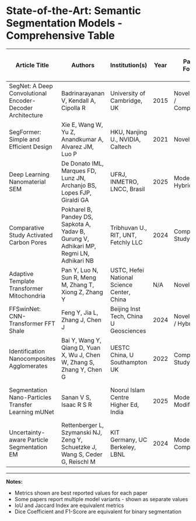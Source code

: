 # State-of-the-Art: Semantic Segmentation Models - Comprehensive Table

| Article Title | Authors | Institution(s) | Year | Paper Focus | Base Model | Dataset(s) | Image Type | Application Domain | Image Resolution | U-Net | SegNet | FCN | DeepLab | Other CNN | ViT | SETR | Swin Trans | PVT | Twins | Other Pure Trans | Hybrid Models | Mask R-CNN | Other Instance | ResNet | VGG | MobileNet | Other Backbones | Data Aug | Aug Techniques | Transfer Learning | Few-Shot | Post-Process | End-to-End | Class-then-Seg | Training Strategy | mIoU (%) | Dice/DSC (%) | Global Acc (%) | Class Avg Acc (%) | Pixel Acc/MPA (%) | mAP (%) | AP50 (%) | AP75 (%) | AJI+ | Boundary F1 (%) | HD95 (px) | Jaccard (%) | Precision (%) | Recall (%) | F1-Score (%) |
|---------------|---------|----------------|------|-------------|------------|-----------|-----------|-------------------|-----------------|-------|--------|-----|---------|-----------|-----|------|-----------|-----|-------|---------------------|---------------|-----------|----------------|--------|-----|-----------|----------------|----------|----------------|-------------------|----------|--------------|------------|----------------|-------------------|----------|--------------|----------------|-------------------|-------------------|---------|----------|----------|------|----------------|-----------|-------------|---------------|-----------|--------------|
| SegNet: A Deep Convolutional Encoder-Decoder Architecture | Badrinarayanan V, Kendall A, Cipolla R | University of Cambridge, UK | 2015 | Novel Model / Comparative | VGG16 | CamVid, SUN RGB-D, ImageNet | RGB images | Road Scene / Autonomous Driving, Indoor Scene (AR) | 360×480 (CamVid), Various (SUN) | Yes | Yes | Yes | Yes | DeconvNet | No | No | No | No | No | No | No | No | No | No | Yes | No | No | No | N/A | ImageNet encoder | No | Dense CRF (DeepLab) | Yes | No | SGD; Cross-entropy; Median freq balance; LR:0.1/10⁻³; Mom:0.9; Batch:12/5/4 | 60.10 (CamVid 3.5K) | N/A | 90.40 | 71.20 | 90.40 | N/A | N/A | N/A | N/A | 46.84 | N/A | 60.10 | N/A | N/A | N/A |
| SegFormer: Simple and Efficient Design | Xie E, Wang W, Yu Z, Anandkumar A, Alvarez JM, Luo P | HKU, Nanjing U., NVIDIA, Caltech | 2021 | Novel Model | N/A (Novel MiT) | ADE20K, Cityscapes, COCO-Stuff, ImageNet-1K | Natural images (high-res) | Semantic Seg, Scene Parsing, Autonomous Driving | Train:512×512 (ADE), 1024×1024 (City) | No | No | Yes | Yes | No | Yes | Yes | Yes | Yes | Yes | MiT (Mix Transformer) B0-B5 | Mix-FFN (3×3 Conv+MLP) | No | No | Yes | No | Yes | MiT B0-B5 | Yes | Resize(0.5-2.0), H-flip, random crop | ImageNet-1K, Mapillary Vistas | No | No | Yes | No | AdamW; LR:0.00006; Poly LR; 160K iter(ADE,City), 80K(COCO); Batch:16/8 | 51.8 (ADE-B5-MS), 84.0 (City-B5-MS) | N/A | N/A | N/A | N/A | N/A | N/A | N/A | N/A | N/A | N/A | N/A | N/A | N/A | N/A |
| Deep Learning Nanomaterial SEM | De Donato IML, Marques FD, Lunz JN, Archanjo BS, Lopes FJP, Giraldi GA | UFRJ, INMETRO, LNCC, Brasil | 2025 | Model Mod / Hybrid | U-Net | ZnO, GO nanoparticles (SEM) | SEM images | Nanomaterial analysis | Orig:ZnO 1770×2048, GO 1752×2016; Patches:256×256 | Yes | No | No | No | No | No | No | No | No | No | No | No | No | No | No | No | No | No | No | N/A | Fine-tuning (ZnO→GO) | FSL via fine-tuning | No | No | No | 2-phase: (1)ZnO K=4 CV (2)GO fine-tune LR:0.0001, 75:25 split | 95.69±3.62 (ZnO-M₁), 90.02±14.28 (GO-6M₂) | 97.76±2.05 (ZnO-M₁), 94.05±8.21 (GO-2M₁) | ≥98 (ZnO), 97.94±4.80 (GO-2M₁) | N/A | See Global | N/A | N/A | N/A | N/A | N/A | N/A | See IoU | N/A (GO:92.30±15.04) | 98.43±1.55 (ZnO-M₂), 99.75±0.29 (GO-6M₁) | See Dice |
| Comparative Study Activated Carbon Pores | Pokharel B, Pandey DS, Sapkota A, Yadav B, Gurung V, Adhikari MP, Regmi LN, Adhikari NB | Tribhuvan U., RIT, UNT, Fetchly LLC | 2024 | Comparative Study | N/A (Multiple) | Activated Carbon SEM (128 images) | SEM (grayscale, 8-bit) | Materials characterization | Orig:1280×960; Cropped:572×572 | Yes | No | Yes | Yes | FPN, PSPNet | Yes | No | Yes | No | No | No | TransUNet, SwinUNet | No | No | Yes | No | No | No | No | N/A | ResNet50 pre-trained | No | No | Yes | No | Adam; Gen Dice Loss; ReduceLROnPlateau; LR:0.001; Early stop (p:20) | 62.07 (FPN-Best) | 73.62 (FPN-Best) | N/A | N/A | N/A | N/A | N/A | N/A | N/A | N/A | N/A | See IoU | N/A | N/A | See Dice |
| Adaptive Template Transformer Mitochondria | Pan Y, Luo N, Sun R, Meng M, Zhang T, Xiong Z, Zhang Y | USTC, Hefei National Science Center, China | N/A | Novel Model | 3D U-Net (backbone) | MitoEM, Lucchi, NucMM-Z | EM 3D volumes | Medical/Biological (Cell physiology) | 30×8×8 nm | Yes | No | No | No | No | No | No | No | No | No | Transformer (MSA, Cross-attn, FFN) | ATFormer (3D U-Net+Trans: STLM+HALM) | No | Post-process instances | No | No | No | 3D U-Net Encoder | No | N/A | No | No | Efficient instance grouping | No | No | Adam; LR:0.0001; 100K iter; Loss:BCE(B,F,C)+OT(λ=0.5); Batch:12/5 | N/A | 94.8 (Lucchi) | N/A | N/A | N/A | 78.2 (MitoEM-R), 68.2 (H) | 96.2(R), 89.7(H), 98.2(NucMM) | 92.8(R), 84.1(H), 83.6(NucMM) | N/A | N/A | N/A | 90.2 (Lucchi) | N/A | N/A | N/A |
| FFSwinNet: CNN-Transformer FFT Shale | Feng Y, Jia L, Zhang J, Chen J | Beijing Inst Tech, China U Geosciences | 2024 | Novel Model / Hybrid | TransUNet-inspired | Marine shale SEM, MCT shale SEM | Shale core SEM | Shale exploration, Geology | Raw MCT:1280×960; Patches:256×256 | Yes | Yes | Yes | Yes | PSPNet, Mask R-CNN | Yes | No | Yes | No | No | ScaleFormer | FFSwinNet (CNN-Trans), TransUNet | Yes | No | Yes | No | No | N/A | Yes | Random flip, Gaussian blur, contrast, pixel dropout | No | No | No | Yes | No | Adam; mom:0.999; decay:1e-8; Mixed loss (β*CE+(1-β)*Dice); Batch:8 | 86.37 (Marine), 81.56 (MCT) | 92.68 (Marine), 89.37 (MCT) | N/A | N/A | N/A | N/A | N/A | N/A | N/A | N/A | 5.76 (Marine), 5.94 (MCT) | See IoU | N/A | N/A | See Dice |
| Identification Nanocomposites Agglomerates | Bai Y, Wang Y, Qiang D, Yuan X, Wu J, Chen W, Zhang S, Zhang Y, Chen G | UESTC China, U Southampton UK | 2022 | Comparative Study | N/A (Multiple) | Silica-polyethylene nanocomposites (28 SEM) | SEM | Dielectric Materials/Nanodielectrics | Orig:1280×960; Pixel blocks:25×25 | No | No | Yes | No | Pixel block CNN, Unsupervised self-encoding | No | No | No | No | No | No | No | No | No | Yes | Yes | No | SENet structure | Yes | Rotation(-25°-25°), H/V mirror, crop(0-20%), 90°rot | No | No | Threshold (Unsup) | Yes| Yes | Pixel/FCN:supervised; Unsup:iterative self-train w/Felzenszwalb superpixels | 84.3(Pixel), 77.7(FCN), 74.7(Unsup) | N/A | N/A | N/A | 91.7(Pixel), 87.1(FCN), 84.4(Unsup) | N/A | N/A | N/A | N/A | N/A | N/A | N/A | N/A | N/A | N/A |
| Segmentation Nano-Particles Transfer Learning mUNet | Sanan V S, Isaac R S R | Noorul Islam Centre Higher Ed, India | 2025 | Model Modification | U-Net | TiO2 particles (SEM), ImageNet | SEM (TSEM) | Materials Science, Nanotechnology | 256×256 (resized) | Yes | No | No | Yes | AlexNet, NSNet, Cascade Mask-RCNN (lit) | No | No | No | No | No | No | No | No | No | Yes | No | No | No | No | Scaling, norm, resize | ResNet50 ImageNet | No | Threshold+morphological | Yes | No | ADAM; Dice loss; LR:0.0001; 5-fold CV; 200 epochs; Batch:4; 85/15 split | 88.70 (mean) | 94.00 (mean) | 98.62 (mean) | N/A | N/A | N/A | N/A | N/A | N/A | N/A | N/A | See IoU | 91.42 | 96.76 | See Dice |
| Uncertainty-aware Particle Segmentation EM | Rettenberger L, Szymanski NJ, Zeng Y, Schuetzke J, Wang S, Ceder G, Reischl M | KIT Germany, UC Berkeley, LBNL | 2024 | Model Mod / Comparative | Mask R-CNN | Inorganic powders (90 SEM), LiCoO2 (288 SEM) | Desktop SEM | Materials Science (powder morphology) | Resized:1920×1200; Orig High:7680×4800 | Yes | No | No | No | No | No | No | No | No | No | No | No | Yes | No | Yes | No | No | No | No | N/A | No | No | Filter, sort, IoU remove, binarize | Yes | Yes | Dual models (Low/High Mag); AdamW(LR:0.0001); Loss:MaskRCNN+ConfidenceLoss | N/A | N/A | N/A | N/A | N/A | N/A | N/A | N/A | 0.81(LowMag), 0.51(HighMag), 64.12±20.9(LiCoO2) | N/A | N/A | N/A | N/A | N/A | N/A |

---

**Notes:**
- Metrics shown are best reported values for each paper
- Some papers report multiple model variants - shown as separate values
- IoU and Jaccard Index are equivalent metrics
- Dice Coefficient and F1-Score are equivalent for binary segmentation